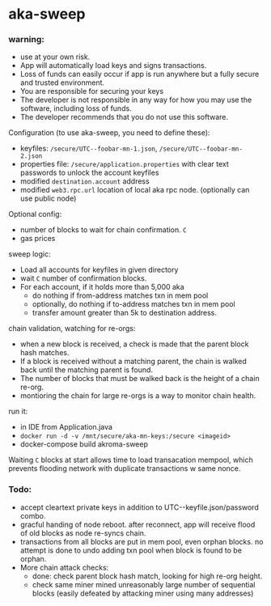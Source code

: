 # aka-sweep

### warning:
 - use at your own risk.  
 - App will automatically load keys and signs transactions.
 - Loss of funds can easily occur if app is run anywhere but a fully secure and trusted environment. 
 - You are responsible for securing your keys
 - The developer is not responsible in any way for how you may use the software, including loss of funds.
 - The developer recommends that you do not use this software.


Configuration (to use aka-sweep, you need to define these):
 - keyfiles: `/secure/UTC--foobar-mn-1.json`, `/secure/UTC--foobar-mn-2.json` 
 - properties file: `/secure/application.properties` with clear text passwords to unlock the account keyfiles 
 - modified `destination.account` address
 - modified `web3.rpc.url` location of local aka rpc node.  (optionally can use public node)

Optional config: 
 - number of blocks to wait for chain confirmation. `C`
 - gas prices
 
 
sweep logic:
 - Load all accounts for keyfiles in given directory
 - wait `C` number of confirmation blocks.
 - For each account, if it holds more than 5,000 aka
   - do nothing if from-address matches txn in mem pool
   - optionally, do nothing if to-address matches txn in mem pool
   - transfer amount greater than 5k to destination address.

chain validation, watching for re-orgs:
 - when a new block is received, a check is made that the parent block hash matches.
 - If a block is received without a matching parent, the chain is walked back until the matching parent is found.
 - The number of blocks that must be walked back is the height of a chain re-org.
 - montioring the chain for large re-orgs is a way to monitor chain health.   
   
run it:
 - in IDE from Application.java
 - `docker run -d -v /mnt/secure/aka-mn-keys:/secure <imageid>`
 - docker-compose build akroma-sweep
 
 
Waiting `C` blocks at start allows time to load transacation mempool, which prevents flooding network with duplicate transactions w same nonce. 
 
 ### Todo:
  - accept cleartext private keys in addition to UTC--keyfile.json/password combo.
  - gracful handing of node reboot.  after reconnect, app will receive flood of old blocks as node re-syncs chain.
  - transactions from all blocks are put in mem pool, even orphan blocks.  no attempt is done to undo adding txn pool when block is found to be orphan. 
  - More chain attack checks:
    - done: check parent block hash match, looking for high re-org height.
    - check same miner mined unreasonably large number of sequential blocks (easily defeated by attacking miner using many addresses)
